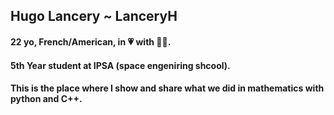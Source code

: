 ## Hugo Lancery ~ LanceryH

#### 22 yo, French/American, in 💗 with 🚀🌌.
#### 5th Year student at IPSA (space engeniring shcool).
#### This is the place where I show and share what we did in mathematics with python and C++.
